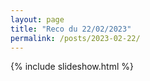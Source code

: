 ```yaml
---
layout: page
title: "Reco du 22/02/2023"
permalink: /posts/2023-02-22/
---
```

{% include slideshow.html %}